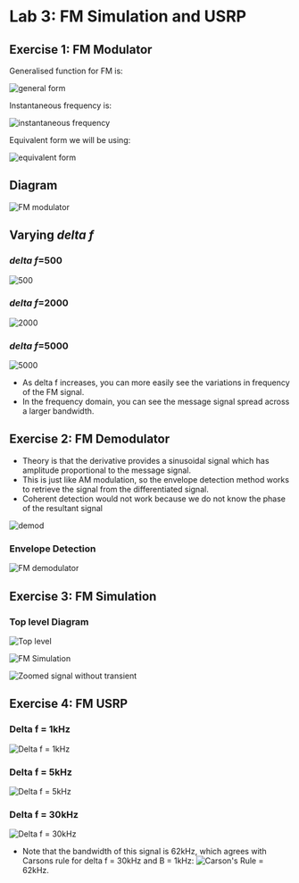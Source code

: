 # Lab 3: FM Simulation and USRP

## Exercise 1: FM Modulator

Generalised function for FM is:

![general form](screenshots/FM_signal.PNG)

Instantaneous frequency is:

![instantaneous frequency](screenshots/omega.PNG)

Equivalent form we will be using:

![equivalent form](screenshots/equivalent_form.PNG)

## Diagram

![FM modulator](screenshots/FM_modulator_diagram.PNG)

## Varying _delta f_
### _delta f_=500
![500](screenshots/lab3_ex1_500.PNG)

### _delta f_=2000
![2000](screenshots/lab3_ex1_2000.PNG)

### _delta f_=5000
![5000](screenshots/lab3_ex1_5000.PNG)

* As delta f increases, you can more easily see the variations in frequency of the FM signal.
* In the frequency domain, you can see the message signal spread across a larger bandwidth.

## Exercise 2: FM Demodulator

* Theory is that the derivative provides a sinusoidal signal which has amplitude proportional to the message signal.
* This is just like AM modulation, so the envelope detection method works to retrieve the signal from the differentiated signal.
* Coherent detection would not work because we do not know the phase of the resultant signal

![demod](!screenshots/envelope_demodulation.PNG)

### Envelope Detection
![FM demodulator](screenshots/FM_demodulator_diagram.PNG)

## Exercise 3: FM Simulation

### Top level Diagram
![Top level](screenshots/lab_ex3_toplevel_diagram.PNG)

![FM Simulation](screenshots/lab3_ex3_FM_simulation.PNG)

![Zoomed signal without transient](screenshots/lab3_ex3_zoomed_signal.PNG)

## Exercise 4: FM USRP

### Delta f = 1kHz
![Delta f = 1kHz](screenshots/lab3_ex4_1000.PNG)

### Delta f = 5kHz
![Delta f = 5kHz](screenshots/lab3_ex4_5000.PNG)

### Delta f = 30kHz
![Delta f = 30kHz](screenshots/lab3_ex4_30000.PNG)

* Note that the bandwidth of this signal is 62kHz, which agrees with Carsons rule for delta f = 30kHz and B = 1kHz:
![Carson's Rule](screenshots/carsons_rule.PNG) = 62kHz.


